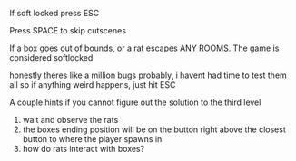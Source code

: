 If soft locked press ESC

Press SPACE to skip cutscenes

If a box goes out of bounds,
or a rat escapes ANY ROOMS.
The game is considered softlocked

honestly theres like a million bugs probably, i havent had time to test them all
so if anything weird happens, just hit ESC



A couple hints if you cannot figure out the solution to the third level
1. wait and observe the rats
2. the boxes ending position will be on the button right above the closest button to where the player spawns in
3. how do rats interact with boxes?

